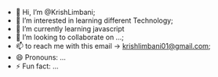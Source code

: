 - 👋 Hi, I’m @KrishLimbani;
- 👀 I’m interested in learning different Technology;
- 🌱 I’m currently learning javascript
- 💞️ I’m looking to collaborate on ...;
- 📫 to reach me with this email -> krishlimbani01@gmail.com;
- 😄 Pronouns: ...
- ⚡ Fun fact: ...

<!---
KrishLimbani/KrishLimbani is a ✨ special ✨ repository because its `README.md` (this file) appears on your GitHub profile.
You can click the Preview link to take a look at your changes.
--->
